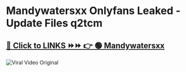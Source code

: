
 # Mandywatersxx Onlyfans Leaked - Update Files q2tcm

## <h2><a href="https://clipsfans.com/Mandywatersxx&ref=git">🔗 Click to LINKS ⏩⏩ 👉 🟢 Mandywatersxx </a></h2>

<a href="https://clipsfans.com/Mandywatersxx&ref=git" rel="nofollow" data-target="animated-image.originalLink"><img src="https://i.ibb.co.com/xMMVF88/686577567.gif" alt="Viral Video Original" style="max-width: 100%; display: inline-block;" data-target="animated-image.originalImage"></a>

